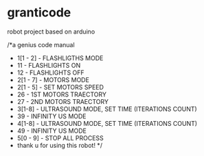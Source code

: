 # granticode
robot project based on arduino


/*a genius code manual
 * 1[1 - 2] - FLASHLIGTHS MODE
 * 11 - FLASHLIGHTS ON
 * 12 - FLASHLIGHTS OFF
 * 2[1 - 7] - MOTORS MODE
 * 2[1 - 5] - SET MOTORS SPEED
 * 26 - 1ST MOTORS TRAECTORY
 * 27 - 2ND MOTORS TRAECTORY
 * 3[1-8] - ULTRASOUND MODE, SET TIME (ITERATIONS COUNT)
 * 39 - INFINITY US MODE
 * 4[1-8] - ULTRASOUND MODE, SET TIME (ITERATIONS COUNT)
 * 49 - INFINITY US MODE
 * 5[0 - 9] - STOP ALL PROCESS
 * thank u for using this robot!
 */
